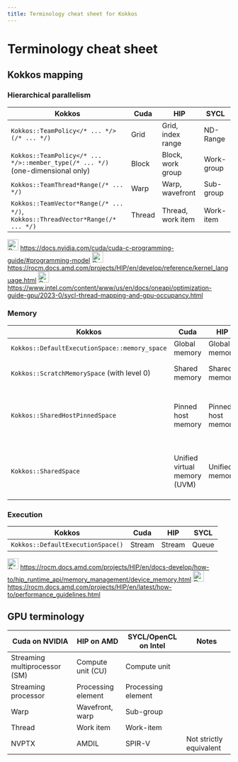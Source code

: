 ```yaml
---
title: Terminology cheat sheet for Kokkos
---
```


<!--#ifndef PRINT-->

# Terminology cheat sheet

<!--#endif-->

## Kokkos mapping

### Hierarchical parallelism

| Kokkos                                                                         | Cuda   | HIP               | SYCL       |
|--------------------------------------------------------------------------------|--------|-------------------|------------|
| `Kokkos::TeamPolicy</* ... */>(/* ... */)`                                     | Grid   | Grid, index range | ND-Range   |
| `Kokkos::TeamPolicy</* ... */>::member_type(/* ... */)` (one-dimensional only)                       | Block  | Block, work group | Work-group |
| `Kokkos::TeamThread*Range(/* ... */)`                                          | Warp   | Warp, wavefront   | Sub-group  |
| `Kokkos::TeamVector*Range(/* ... */)`, `Kokkos::ThreadVector*Range(/* ... */)` | Thread | Thread, work item | Work-item  |

<!--#ifndef PRINT-->
<img title="Doc" alt="Doc" src="./images/doc_txt.svg" height="25"> https://docs.nvidia.com/cuda/cuda-c-programming-guide/#programming-model
<img title="Doc" alt="Doc" src="./images/doc_txt.svg" height="25"> https://rocm.docs.amd.com/projects/HIP/en/develop/reference/kernel_language.html
<img title="Doc" alt="Doc" src="./images/doc_txt.svg" height="25"> https://www.intel.com/content/www/us/en/docs/oneapi/optimization-guide-gpu/2023-0/sycl-thread-mapping-and-gpu-occupancy.html
<!--#endif-->

### Memory

| Kokkos                                        | Cuda                         | HIP                | SYCL                                       |
|-----------------------------------------------|------------------------------|--------------------|--------------------------------------------|
| `Kokkos::DefaultExecutionSpace::memory_space` | Global memory                | Global memory      | Global memory                              |
| `Kokkos::ScratchMemorySpace` (with level 0)   | Shared memory                | Shared memory      | (Shared) local memory                      |
| `Kokkos::SharedHostPinnedSpace`               | Pinned host memory           | Pinned host memory | Unified shared memory (USM) of type host   |
| `Kokkos::SharedSpace`                         | Unified virtual memory (UVM) | Unified memory     | Unified shared memory (USM) of type shared |

### Execution

| Kokkos                                        | Cuda                         | HIP                | SYCL                               |
|-----------------------------------------------|------------------------------|--------------------|------------------------------------|
| `Kokkos::DefaultExecutionSpace()`             | Stream                       | Stream             | Queue                              |

<!--#ifndef PRINT-->
<img title="Doc" alt="Doc" src="./images/doc_txt.svg" height="25"> https://rocm.docs.amd.com/projects/HIP/en/docs-develop/how-to/hip_runtime_api/memory_management/device_memory.html
<img title="Doc" alt="Doc" src="./images/doc_txt.svg" height="25"> https://rocm.docs.amd.com/projects/HIP/en/latest/how-to/performance_guidelines.html
<!--#endif-->

## GPU terminology

| Cuda on NVIDIA                | HIP on AMD         | SYCL/OpenCL on Intel | Notes                   |
|-------------------------------|--------------------|----------------------|-------------------------|
| Streaming multiprocessor (SM) | Compute unit (CU)  | Compute unit         |                         |
| Streaming processor           | Processing element | Processing element   |                         |
| Warp                          | Wavefront, warp    | Sub-group            |                         |
| Thread                        | Work item          | Work-item            |                         |
| NVPTX                         | AMDIL              | SPIR-V               | Not strictly equivalent |


